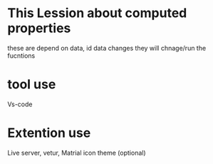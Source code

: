 # This Lession about computed properties 
these are depend on data, id data changes they will chnage/run the fucntions

# tool use

Vs-code

# Extention use 

Live server,
vetur,
Matrial icon theme (optional)
